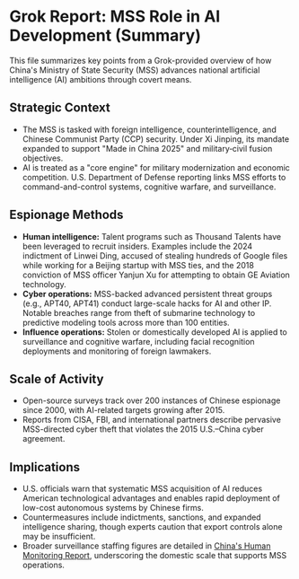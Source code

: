 # Grok Report: MSS Role in AI Development (Summary)

This file summarizes key points from a Grok-provided overview of how China's Ministry of State Security (MSS) advances national artificial intelligence (AI) ambitions through covert means.

## Strategic Context
- The MSS is tasked with foreign intelligence, counterintelligence, and Chinese Communist Party (CCP) security. Under Xi Jinping, its mandate expanded to support "Made in China 2025" and military‑civil fusion objectives.
- AI is treated as a "core engine" for military modernization and economic competition. U.S. Department of Defense reporting links MSS efforts to command-and-control systems, cognitive warfare, and surveillance.

## Espionage Methods
- **Human intelligence:** Talent programs such as Thousand Talents have been leveraged to recruit insiders. Examples include the 2024 indictment of Linwei Ding, accused of stealing hundreds of Google files while working for a Beijing startup with MSS ties, and the 2018 conviction of MSS officer Yanjun Xu for attempting to obtain GE Aviation technology.
- **Cyber operations:** MSS-backed advanced persistent threat groups (e.g., APT40, APT41) conduct large-scale hacks for AI and other IP. Notable breaches range from theft of submarine technology to predictive modeling tools across more than 100 entities.
- **Influence operations:** Stolen or domestically developed AI is applied to surveillance and cognitive warfare, including facial recognition deployments and monitoring of foreign lawmakers.

## Scale of Activity
- Open-source surveys track over 200 instances of Chinese espionage since 2000, with AI-related targets growing after 2015.
- Reports from CISA, FBI, and international partners describe pervasive MSS-directed cyber theft that violates the 2015 U.S.–China cyber agreement.

## Implications
- U.S. officials warn that systematic MSS acquisition of AI reduces American technological advantages and enables rapid deployment of low-cost autonomous systems by Chinese firms.
- Countermeasures include indictments, sanctions, and expanded intelligence sharing, though experts caution that export controls alone may be insufficient.
- Broader surveillance staffing figures are detailed in [China's Human Monitoring Report](research/china_human_monitoring_report.md), underscoring the domestic scale that supports MSS operations.

